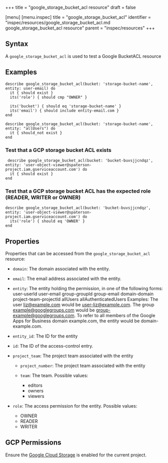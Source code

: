 +++
title = "google_storage_bucket_acl resource"
draft = false

[menu]
  [menu.inspec]
    title = "google_storage_bucket_acl"
    identifier = "inspec/resources/google_storage_bucket_acl.md google_storage_bucket_acl resource"
    parent = "inspec/resources"
+++


## Syntax
A `google_storage_bucket_acl` is used to test a Google BucketACL resource

## Examples
```
describe google_storage_bucket_acl(bucket: 'storage-bucket-name', entity: user-email) do
  it { should exist }
  its('role') { should cmp "OWNER" }

  its('bucket') { should eq 'storage-bucket-name' }
  its('email') { should include entity-email.com }
end

describe google_storage_bucket_acl(bucket: 'storage-bucket-name', entity: "allUsers") do
  it { should_not exist }
end
```

### Test that a GCP storage bucket ACL exists

     describe google_storage_bucket_acl(bucket: 'bucket-buvsjjcndqz',  entity: 'user-object-viewer@spaterson-project.iam.gserviceaccount.com') do
      it { should exist }
    end

### Test that a GCP storage bucket ACL has the expected role (READER, WRITER or OWNER)

    describe google_storage_bucket_acl(bucket: 'bucket-buvsjjcndqz',  entity: 'user-object-viewer@spaterson-project.iam.gserviceaccount.com') do
      its('role') { should eq 'OWNER' }
    end

## Properties
Properties that can be accessed from the `google_storage_bucket_acl` resource:


  * `domain`: The domain associated with the entity.

  * `email`: The email address associated with the entity.

  * `entity`: The entity holding the permission, in one of the following forms:   user-userId   user-email   group-groupId   group-email   domain-domain   project-team-projectId   allUsers   allAuthenticatedUsers Examples:   The user liz@example.com would be user-liz@example.com.   The group example@googlegroups.com would be   group-example@googlegroups.com.   To refer to all members of the Google Apps for Business domain   example.com, the entity would be domain-example.com.

  * `entity_id`: The ID for the entity

  * `id`: The ID of the access-control entry.

  * `project_team`: The project team associated with the entity

    * `project_number`: The project team associated with the entity

    * `team`: The team.
    Possible values:
      * editors
      * owners
      * viewers

  * `role`: The access permission for the entity.
  Possible values:
    * OWNER
    * READER
    * WRITER


## GCP Permissions

Ensure the [Google Cloud Storage](https://console.cloud.google.com/apis/library/storage-component.googleapis.com/) is enabled for the current project.
